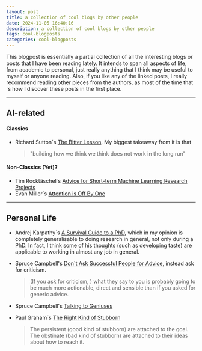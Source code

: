 ```yaml
---
layout: post
title: a collection of cool blogs by other people
date: 2024-11-05 16:40:16
description: a collection of cool blogs by other people
tags: cool-blogposts
categories: cool-blogposts
---
```


This blogpost is essentially a partial collection of all the interesting blogs or posts that I have been reading lately. It intends to span all aspects of life, from academic to personal, just really anything that I think may be useful to myself or anyone reading. Also, if you like any of the linked posts, I really recommend reading other pieces from the authors, as most of the time that´s how I discover these posts in the first place.

<hr>

## AI-related

#### Classics

- Richard Sutton´s [The Bitter Lesson](http://www.incompleteideas.net/IncIdeas/BitterLesson.html). My biggest takeaway from it is that
  > "building how we think we think does not work in the long run"

#### Non-Classics (Yet)?

- Tim Rocktäschel´s [Advice for Short-term Machine Learning Research Projects](https://rockt.github.io/2018/08/29/msc-advice)
- Evan Miller´s [Attention is Off By One](https://www.evanmiller.org/attention-is-off-by-one.html)

<hr>

## Personal Life

- Andrej Karpathy´s [A Survival Guide to a PhD](https://karpathy.github.io/2016/09/07/phd/), which in my opinion is completely generalisable to doing research in general, not only during a PhD. In fact, I think some of his thoughts (such as developing taste) are applicable to working in almost any job in general.

- Spruce Campbell's [Don´t Ask Successful People for Advice](https://spruce.world/blog/dont-ask-successful-people-for-advice.html), instead ask for criticism.

  > (If you ask for criticism, ) what they say to you is probably going to be much more actionable, direct and sensible than if you asked for generic advice.

- Spruce Campbell's [Talking to Geniuses](https://spruce.world/blog/talking-to-geniuses.html)

- Paul Graham´s [The Right Kind of Stubborn](https://www.paulgraham.com/persistence.html#f1n)
  > The persistent (good kind of stubborn) are attached to the goal. The obstinate (bad kind of stubborn) are attached to their ideas about how to reach it.
